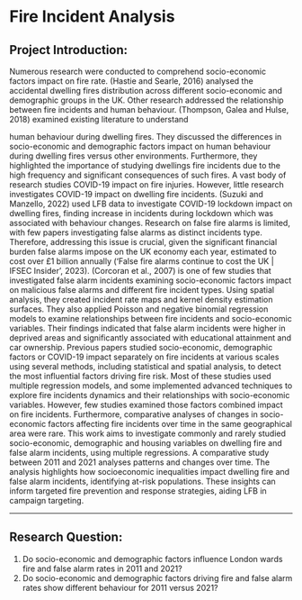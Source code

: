 # Fire Incident Analysis



## Project Introduction:

Numerous research were conducted to comprehend socio-economic factors impact on fire rate. (Hastie and Searle, 2016) analysed the accidental dwelling fires distribution across different socio-economic and demographic groups in the UK. Other research addressed the relationship between fire incidents and human behaviour. (Thompson, Galea and Hulse, 2018) examined existing literature to understand 

human behaviour during dwelling fires. They discussed the differences in socio-economic and demographic factors impact on human behaviour during dwelling fires versus other environments. Furthermore, they highlighted the importance of studying dwellings fire incidents due to the high frequency and significant consequences of such fires. A vast body of research studies COVID-19 impact on fire injuries. However, little research investigates COVID-19 impact on dwelling fire incidents. (Suzuki and Manzello, 2022) used LFB data to investigate COVID-19 lockdown impact on dwelling fires, finding increase in incidents during lockdown which was associated with behaviour changes. Research on false fire alarms is limited, with few papers investigating false alarms as distinct incidents type. Therefore, addressing this issue is crucial, given the significant financial burden false alarms impose on the UK economy each year, estimated to cost over £1 billion annually (‘False fire alarms continue to cost the UK | IFSEC Insider’, 2023). (Corcoran et al., 2007) is one of few studies that investigated false alarm incidents examining socio-economic factors impact on malicious false alarms and different fire incident types. Using spatial analysis, they created incident rate maps and kernel density estimation surfaces. They also applied Poisson and negative binomial regression models  to examine relationships between fire incidents and socio-economic variables. Their findings indicated that false alarm incidents were higher in deprived areas and significantly associated with educational attainment and car ownership. Previous papers studied socio-economic, demographic factors or COVID-19 impact separately on fire incidents at various scales using several methods, including statistical and spatial analysis, to detect the most influential factors driving fire risk. Most of these studies used multiple regression models, and some implemented advanced techniques to explore fire incidents dynamics and their relationships with socio-economic variables. However, few studies examined those factors combined impact on fire incidents. Furthermore, comparative analyses of changes in socio-economic factors affecting fire incidents over time in the same geographical area were rare. This work aims to investigate commonly and rarely studied socio-economic, demographic and housing variables on dwelling fire and false alarm incidents, using multiple regressions. A comparative study between 2011 and 2021 analyses patterns and changes over time. The analysis highlights how socioeconomic inequalities impact dwelling fire and false alarm incidents, identifying at-risk populations. These insights can inform targeted fire prevention and response strategies, aiding LFB in campaign targeting.  



---



## Research Question:

1. Do socio-economic and demographic factors influence London wards fire and false alarm rates in 2011 and 2021? 
2. Do socio-economic and demographic factors driving fire and false alarm rates show different behaviour for 2011 versus 2021?



